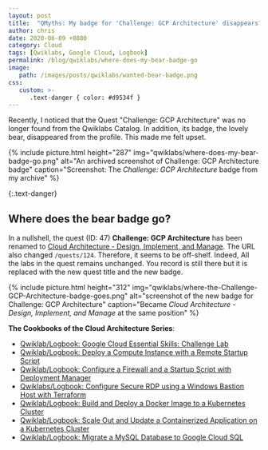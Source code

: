 ```yaml
---
layout: post
title:  "QMyths: My badge for 'Challenge: GCP Architecture' disappears?!"
author: chris
date: 2020-06-09 +0800
category: Cloud
tags: [Qwiklabs, Google Cloud, Logbook]
permalink: /blog/qwiklabs/where-does-my-bear-badge-go
image: 
   path: /images/posts/qwiklabs/wanted-bear-badge.png
css:
   custom: >-
      .text-danger { color: #d9534f }
---
```


Recently, I noticed that the Quest "Challenge: GCP Architecture" was no longer found from the Qwiklabs Catalog. In addition, its badge, the lovely bear, disappeared from the profile. This made me felt upset.

{% include picture.html height="287" img="qwiklabs/where-does-my-bear-badge-go.png" alt="An archived screenshot of Challenge: GCP Architecture badge" caption="Screenshot: The <i>Challenge: GCP Architecture</i> badge from my archive" %}

{:.text-danger}
## Where does the bear badge go?

In a nullshell, the quest (ID: 47) **Challenge: GCP Architecture** has been renamed to [Cloud Architecture - Design, Implement, and Manage](https://google.qwiklabs.com/quests/124). The URL also changed `/quests/124`. Therefore, it seems to be off-shelf. Indeed, All the labs in the quest remains unchanged. You record is still there but it is replaced with the new quest title and the new badge.

{% include picture.html height="312" img="qwiklabs/where-the-Challenge-GCP-Architecture-badge-goes.png" alt="screenshot of the new badge for Challenge: GCP Architecture" caption="Became <i>Cloud Architecture - Design, Implement, and Manage</i> at the same position" %}

**The Cookbooks of the Cloud Architecture Series**:

- [Qwiklab/Logbook: Google Cloud Essential Skills: Challenge Lab](/blog/qwiklabs/Google-Cloud-Essential-Skills-Challenge-Lab)
- [Qwiklab/Logbook: Deploy a Compute Instance with a Remote Startup Script](/blog/qwiklabs/Deploy-a-Compute-Instance-with-a-Remote-Startup-Script)
- [Qwiklab/Logbook: Configure a Firewall and a Startup Script with Deployment Manager](/blog/qwiklabs/Configure-a-Firewall-and-a-Startup-Script-with-Deployment-Manager)
- [Qwiklabs/Logbook: Configure Secure RDP using a Windows Bastion Host with Terraform](/blog/qwiklabs/Configure-Windows-Bastion-Host-with-Terraform-on-GCP)
- [Qwiklab/Logbook: Build and Deploy a Docker Image to a Kubernetes Cluster](/blog/qwiklabs/Build-and-Deploy-a-Docker-Image-to-a-Kubernetes-Cluster)
- [Qwiklab/Logbook: Scale Out and Update a Containerized Application on a Kubernetes Cluster](/blog/qwiklabs/Scale-Out-and-Update-a-Containerized-Application-on-a-Kubernetes-Cluster)
- [Qwiklab/Logbook: Migrate a MySQL Database to Google Cloud SQL](/blog/qwiklabs/Migrate-a-MySQL-Database-to-Google-Cloud-SQL)